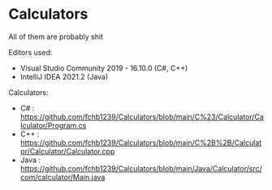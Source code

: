 # Calculators
All of them are probably shit


Editors used:
- Visual Studio Community 2019 - 16.10.0 (C#, C++)
- IntelliJ IDEA 2021.2 (Java)


Calculators:
- C# : https://github.com/fchb1239/Calculators/blob/main/C%23/Calculator/Calculator/Program.cs
- C++ : https://github.com/fchb1239/Calculators/blob/main/C%2B%2B/Calculator/Calculator/Calculator.cpp
- Java : https://github.com/fchb1239/Calculators/blob/main/Java/Calculator/src/com/calculator/Main.java
